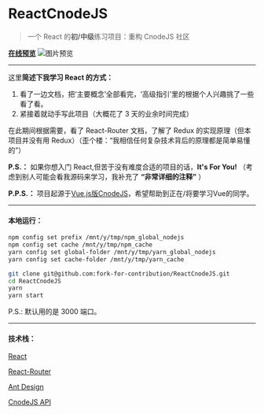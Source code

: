 # ReactCnodeJS

> 一个 React 的**初/中级**练习项目：重构 CnodeJS 社区

[**在线预览**](https://reactcnodejs.netlify.com/)
![图片预览](static/preview.png)

---

这里**简述下我学习 React 的方式：**

1. 看了一边文档，把‘主要概念’全部看完，‘高级指引’里的根据个人兴趣挑了一些看了看。
2. 紧接着就动手写此项目（大概花了 3 天的业余时间完成）

在此期间根据需要，看了 React-Router 文档，了解了 Redux 的实现原理（但本项目并没有用 Redux）（歪个楼：“我相信任何复杂技术背后的原理都是简单易懂的”）

**P.S.：** 如果你想入门 React,但苦于没有难度合适的项目的话，**It's For You!**
（考虑到别人可能会看我源码来学习，我补充了 **“非常详细的注释”** ）

**P.P.S.：** 项目起源于[Vue.js版CnodeJS](https://github.com/shuiRong/VueCnodeJS)，希望帮助到正在/将要学习Vue的同学。

---

#### 本地运行：

```bash
npm config set prefix /mnt/y/tmp/npm_global_nodejs
npm config set cache /mnt/y/tmp/npm_cache
yarn config set global-folder /mnt/y/tmp/yarn_global_nodejs
yarn config set cache-folder /mnt/y/tmp/yarn_cache

git clone git@github.com:fork-for-contribution/ReactCnodeJS.git
cd ReactCnodeJS
yarn
yarn start


```

P.S.: 默认用的是 3000 端口。

---

#### 技术栈：

[React](https://reactjs.org/)

[React-Router](https://reacttraining.com/react-router/web/example/basic)

[Ant Design](https://ant.design/index-cn)

[CnodeJS API](https://cnodejs.org/api)

